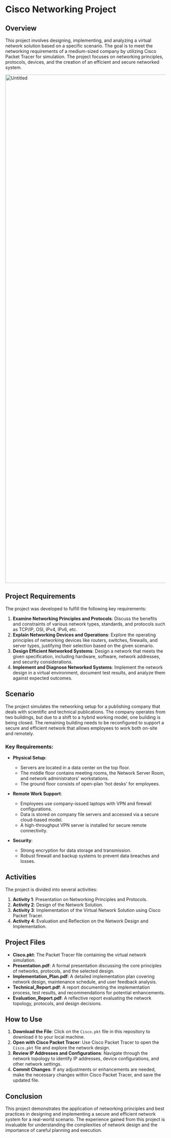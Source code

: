 # Cisco Networking Project

## Overview
This project involves designing, implementing, and analyzing a virtual network solution based on a specific scenario. The goal is to meet the networking requirements of a medium-sized company by utilizing Cisco Packet Tracer for simulation. The project focuses on networking principles, protocols, devices, and the creation of an efficient and secure networked system.


<img width="1597" alt="Untitled" src="https://github.com/user-attachments/assets/80495422-021a-4cec-b752-0c577fa15a98">


## Project Requirements
The project was developed to fulfill the following key requirements:

1. **Examine Networking Principles and Protocols**: Discuss the benefits and constraints of various network types, standards, and protocols such as TCP/IP, OSI, IPv4, IPv6, etc.
2. **Explain Networking Devices and Operations**: Explore the operating principles of networking devices like routers, switches, firewalls, and server types, justifying their selection based on the given scenario.
3. **Design Efficient Networked Systems**: Design a network that meets the given specification, including hardware, software, network addresses, and security considerations.
4. **Implement and Diagnose Networked Systems**: Implement the network design in a virtual environment, document test results, and analyze them against expected outcomes.

## Scenario
The project simulates the networking setup for a publishing company that deals with scientific and technical publications. The company operates from two buildings, but due to a shift to a hybrid working model, one building is being closed. The remaining building needs to be reconfigured to support a secure and efficient network that allows employees to work both on-site and remotely.

### Key Requirements:
- **Physical Setup**: 
  - Servers are located in a data center on the top floor.
  - The middle floor contains meeting rooms, the Network Server Room, and network administrators' workstations.
  - The ground floor consists of open-plan 'hot desks' for employees.

- **Remote Work Support**:
  - Employees use company-issued laptops with VPN and firewall configurations.
  - Data is stored on company file servers and accessed via a secure cloud-based model.
  - A high-throughput VPN server is installed for secure remote connectivity.

- **Security**:
  - Strong encryption for data storage and transmission.
  - Robust firewall and backup systems to prevent data breaches and losses.

## Activities
The project is divided into several activities:

1. **Activity 1**: Presentation on Networking Principles and Protocols.
2. **Activity 2**: Design of the Network Solution.
3. **Activity 3**: Implementation of the Virtual Network Solution using Cisco Packet Tracer.
4. **Activity 4**: Evaluation and Reflection on the Network Design and Implementation.

## Project Files
- **Cisco.pkt**: The Packet Tracer file containing the virtual network simulation.
- **Presentation.pdf**: A formal presentation discussing the core principles of networks, protocols, and the selected design.
- **Implementation_Plan.pdf**: A detailed implementation plan covering network design, maintenance schedule, and user feedback analysis.
- **Technical_Report.pdf**: A report documenting the implementation process, test results, and recommendations for potential enhancements.
- **Evaluation_Report.pdf**: A reflective report evaluating the network topology, protocols, and design decisions.

## How to Use

1. **Download the File**: Click on the `Cisco.pkt` file in this repository to download it to your local machine.
2. **Open with Cisco Packet Tracer**: Use Cisco Packet Tracer to open the `Cisco.pkt` file and explore the network design.
3. **Review IP Addresses and Configurations**: Navigate through the network topology to identify IP addresses, device configurations, and other network settings.
4. **Commit Changes**: If any adjustments or enhancements are needed, make the necessary changes within Cisco Packet Tracer, and save the updated file.


## Conclusion
This project demonstrates the application of networking principles and best practices in designing and implementing a secure and efficient network system for a real-world scenario. The experience gained from this project is invaluable for understanding the complexities of network design and the importance of careful planning and execution.

